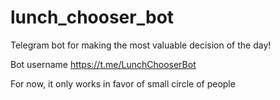 # lunch_chooser_bot

Telegram bot for making the most valuable decision of the day!

Bot username https://t.me/LunchChooserBot

For now, it only works in favor of small circle of people
